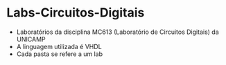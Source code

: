 # Labs-Circuitos-Digitais

- Laboratórios da disciplina MC613 (Laboratório de Circuitos Digitais) da UNICAMP
- A linguagem utilizada é VHDL
- Cada pasta se refere a um lab
